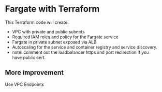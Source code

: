 # Fargate with Terraform

This Terraform code will create:
- VPC with private and public subnets
- Required IAM roles and policy for the Fargate service
- Fargate in private subnet exposed via ALB 
- Autoscaling for the service and container registry and service discovery.
- note: comment out the loadbalancer https and port redirection if you have public cert.

## More improvement

Use VPC Endpoints

